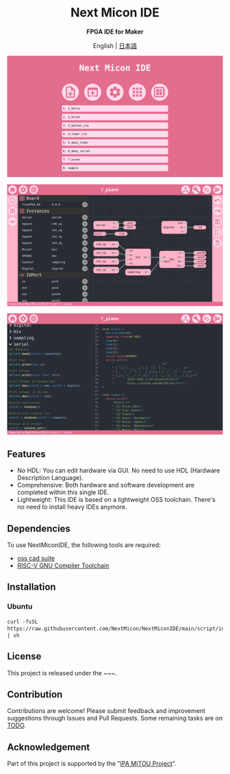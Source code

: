 <div align="center">

# Next Micon IDE

**FPGA IDE for Maker**

English | [日本語](doc/README_jp.md)

![](doc/img/ide_home.png)

![](doc/img/ide_hw.png)

![](doc/img/ide_sw.png)

</div>

## Features

- No HDL: You can edit hardware via GUI. No need to use HDL (Hardware Description Language).
- Comprehensive: Both hardware and software development are completed within this single IDE.
- Lightweight: This IDE is based on a lightweight OSS toolchain. There's no need to install heavy IDEs anymore.

## Dependencies

To use NextMiconIDE, the following tools are required:

- [oss cad suite](https://github.com/YosysHQ/oss-cad-suite-build)
- [RISC-V GNU Compiler Toolchain](https://github.com/riscv-collab/riscv-gnu-toolchain)

## Installation

### Ubuntu

```
curl -fsSL https://raw.githubusercontent.com/NextMicon/NextMiconIDE/main/script/install.sh | sh
```

## License

This project is released under the ~~~.

## Contribution

Contributions are welcome! Please submit feedback and improvement suggestions through Issues and Pull Requests. Some remaining tasks are on [TODO](doc/TODO.md).

## Acknowledgement

Part of this project is supported by the "[IPA MITOU Project](https://www.ipa.go.jp/jinzai/mitou/it/2023/gaiyou_tn-1.html)".

